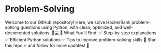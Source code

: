# Problem-Solving
Welcome to our GitHub repository! Here, we solve HackerRank problem-solving questions using Python, with clean, optimized, and well-documented solutions. 🐍💻  🔹 What You'll Find: ✅ Step-by-step explanations ✅ Efficient Python solutions ✅ Tips to improve problem-solving skills  📌 Star this repo ⭐ and follow for more updates! 🚀
